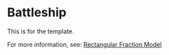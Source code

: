 # Battleship

This is for the template.


For more information, see: [Rectangular Fraction Model](https://hvparent.com/common-core-math-part-four)
